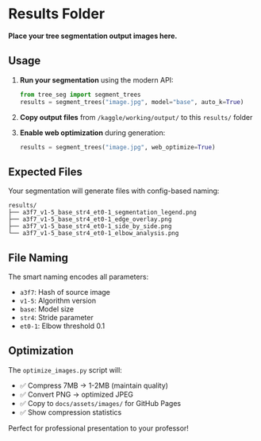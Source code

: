 # Results Folder

**Place your tree segmentation output images here.**

## Usage

1. **Run your segmentation** using the modern API:
   ```python
   from tree_seg import segment_trees
   results = segment_trees("image.jpg", model="base", auto_k=True)
   ```

2. **Copy output files** from `/kaggle/working/output/` to this `results/` folder

3. **Enable web optimization** during generation:
   ```python
   results = segment_trees("image.jpg", web_optimize=True)
   ```

## Expected Files

Your segmentation will generate files with config-based naming:

```
results/
├── a3f7_v1-5_base_str4_et0-1_segmentation_legend.png
├── a3f7_v1-5_base_str4_et0-1_edge_overlay.png
├── a3f7_v1-5_base_str4_et0-1_side_by_side.png
└── a3f7_v1-5_base_str4_et0-1_elbow_analysis.png
```

## File Naming

The smart naming encodes all parameters:
- `a3f7`: Hash of source image
- `v1-5`: Algorithm version
- `base`: Model size  
- `str4`: Stride parameter
- `et0-1`: Elbow threshold 0.1

## Optimization

The `optimize_images.py` script will:
- ✅ Compress 7MB → 1-2MB (maintain quality)
- ✅ Convert PNG → optimized JPEG
- ✅ Copy to `docs/assets/images/` for GitHub Pages
- ✅ Show compression statistics

Perfect for professional presentation to your professor!